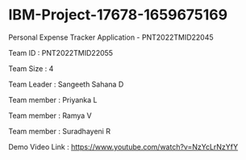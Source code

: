 # IBM-Project-17678-1659675169
Personal Expense Tracker Application - PNT2022TMID22045

Team ID : PNT2022TMID22055

Team Size : 4

Team Leader : Sangeeth Sahana D

Team member : Priyanka L

Team member : Ramya V

Team member : Suradhayeni R

Demo Video Link : https://www.youtube.com/watch?v=NzYcLrNzYfY
